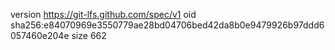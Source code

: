 version https://git-lfs.github.com/spec/v1
oid sha256:e84070969e3550779ae28bd04706bed42da8b0e9479926b97ddd6057460e204e
size 662
